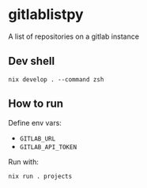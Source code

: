 # gitlablistpy

A list of repositories on a gitlab instance

## Dev shell

`nix develop . --command zsh`

## How to run

Define env vars:

* `GITLAB_URL`
* `GITLAB_API_TOKEN`

Run with:

`nix run . projects`
